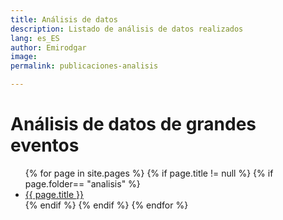 ```yaml
---
title: Análisis de datos
description: Listado de análisis de datos realizados
lang: es_ES
author: Emirodgar
image: 
permalink: publicaciones-analisis

---
```


# Análisis de datos de grandes eventos

<ul>
{% for page in site.pages %}
{% if page.title != null  %}
	{% if page.folder== "analisis" %}
	  <li><a href="{{ page.url }}">{{ page.title }}</a></li>
	{% endif %}
{% endif %}
{% endfor %}
</ul>
